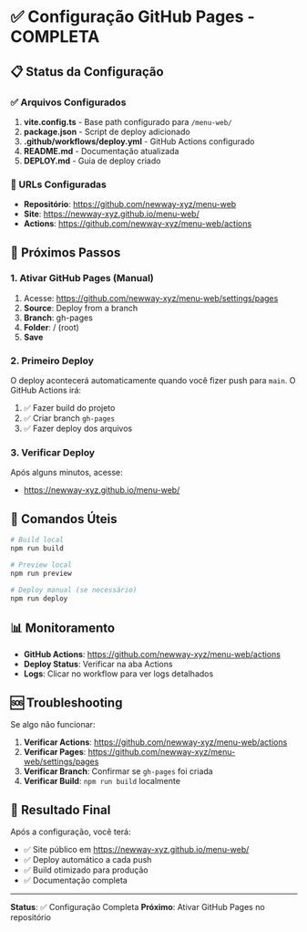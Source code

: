 # ✅ Configuração GitHub Pages - COMPLETA

## 📋 Status da Configuração

### ✅ Arquivos Configurados

1. **vite.config.ts** - Base path configurado para `/menu-web/`
2. **package.json** - Script de deploy adicionado
3. **.github/workflows/deploy.yml** - GitHub Actions configurado
4. **README.md** - Documentação atualizada
5. **DEPLOY.md** - Guia de deploy criado

### 🔗 URLs Configuradas

- **Repositório**: https://github.com/newway-xyz/menu-web
- **Site**: https://newway-xyz.github.io/menu-web/
- **Actions**: https://github.com/newway-xyz/menu-web/actions

## 🚀 Próximos Passos

### 1. Ativar GitHub Pages (Manual)

1. Acesse: https://github.com/newway-xyz/menu-web/settings/pages
2. **Source**: Deploy from a branch
3. **Branch**: gh-pages
4. **Folder**: / (root)
5. **Save**

### 2. Primeiro Deploy

O deploy acontecerá automaticamente quando você fizer push para `main`. O GitHub Actions irá:

1. ✅ Fazer build do projeto
2. ✅ Criar branch `gh-pages`
3. ✅ Fazer deploy dos arquivos

### 3. Verificar Deploy

Após alguns minutos, acesse:

- https://newway-xyz.github.io/menu-web/

## 🔧 Comandos Úteis

```bash
# Build local
npm run build

# Preview local
npm run preview

# Deploy manual (se necessário)
npm run deploy
```

## 📊 Monitoramento

- **GitHub Actions**: https://github.com/newway-xyz/menu-web/actions
- **Deploy Status**: Verificar na aba Actions
- **Logs**: Clicar no workflow para ver logs detalhados

## 🆘 Troubleshooting

Se algo não funcionar:

1. **Verificar Actions**: https://github.com/newway-xyz/menu-web/actions
2. **Verificar Pages**: https://github.com/newway-xyz/menu-web/settings/pages
3. **Verificar Branch**: Confirmar se `gh-pages` foi criada
4. **Verificar Build**: `npm run build` localmente

## 🎯 Resultado Final

Após a configuração, você terá:

- ✅ Site público em https://newway-xyz.github.io/menu-web/
- ✅ Deploy automático a cada push
- ✅ Build otimizado para produção
- ✅ Documentação completa

---

**Status**: ✅ Configuração Completa
**Próximo**: Ativar GitHub Pages no repositório
